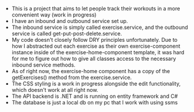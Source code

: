 - This is a project that aims to let people track their workouts in a more convenient way (work in progress)
- I have an inbound and outbound service set up.
- The inbound service is simply called exercise.service, and the outbound service is called get-put-post-delete.service.
- My code doesn't closely follow DRY principles unfortunately. Due to how I abstracted out each exercise as their own exercise-component instance inside of the exercise-home-component template,
    it was hard for me to figure out how to give all classes access to the necessary inbound service methods.
- As of right now, the exercise-home component has a copy of the getExercises() method from the exercise.service.
- The CSS styling is a work in progress alongside the edit functionality, which doesn't work at all right now.
- The API backend is .NET and is running on entity framework and C#
- The database is just a local db on my pc that I work with using ssms
